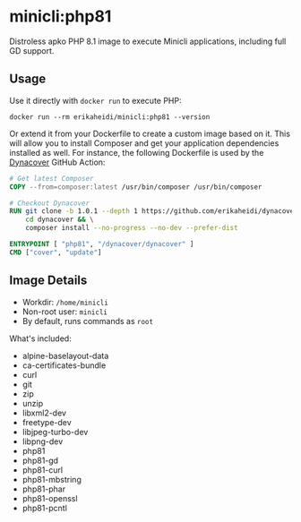# minicli:php81

Distroless apko PHP 8.1 image to execute Minicli applications, including full GD support.

## Usage

Use it directly with `docker run` to execute PHP:

```shell
docker run --rm erikaheidi/minicli:php81 --version
```

Or extend it from your Dockerfile to create a custom image based on it. This will allow you to install Composer and get your application dependencies installed as well. For instance, the following Dockerfile is used by the [Dynacover](https://github.com/erikaheidi/dynacover) GitHub Action:

```Dockerfile
# Get latest Composer
COPY --from=composer:latest /usr/bin/composer /usr/bin/composer

# Checkout Dynacover
RUN git clone -b 1.0.1 --depth 1 https://github.com/erikaheidi/dynacover.git && \
    cd dynacover && \
    composer install --no-progress --no-dev --prefer-dist

ENTRYPOINT [ "php81", "/dynacover/dynacover" ]
CMD ["cover", "update"]
```
## Image Details

- Workdir: `/home/minicli`
- Non-root user: `minicli`
- By default, runs commands as `root` 

What's included:

- alpine-baselayout-data
- ca-certificates-bundle
- curl
- git
- zip
- unzip
- libxml2-dev
- freetype-dev
- libjpeg-turbo-dev
- libpng-dev
- php81
- php81-gd
- php81-curl
- php81-mbstring
- php81-phar
- php81-openssl
- php81-pcntl
